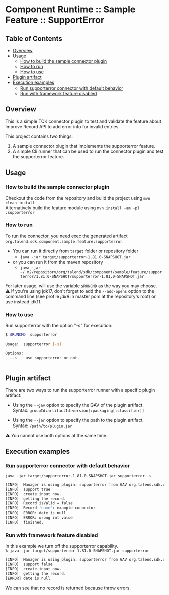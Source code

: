 # Component Runtime :: Sample Feature :: SupportError

## Table of Contents
- [Overview](#overview)
- [Usage](#usage)
  - [How to build the sample connector plugin](#how-to-build-the-sample-connector-plugin)
  - [How to run](#how-to-run)
  - [How to use](#how-to-use)
- [Plugin artifact](#plugin-artifact)
- [Execution examples](#execution-examples)
  - [Run supporterror connector with default behavior](#run-checkpoint-connector-with-default-behavior)
  - [Run with framework feature disabled](#run-with-framework-feature-disabled)


## Overview
This is a simple TCK connector plugin to test and validate the feature about Improve Record API to add error info for invalid entries.

This project contains two things:
 1. A sample connector plugin that implements the supporterror feature.
 2. A simple Cli runner that can be used to run the connector plugin and test the supporterror feature.


## Usage
### How to build the sample connector plugin
Checkout the code from the repository and build the project using `mvn clean install`  
Alternatively build the feature module using `mvn install -am -pl :supporterror`

### How to run
To run the connector, you need exec the generated artifact `org.talend.sdk.component.sample.feature:supporterror`.  
* You can run it directly from `target` folder or repository folder
  * `java -jar target/supporterror-1.81.0-SNAPSHOT.jar`
* or you can run it from the maven repository
  * `java -jar ~/.m2/repository/org/talend/sdk/component/sample/feature/supporterror/1.81.0-SNAPSHOT/supporterror-1.81.0-SNAPSHOT.jar`

For later usage, will use the variable `$RUNCMD` as the way you may choose.  
⚠️ If you're using jdk17, don't forget to add the `--add-opens` option to the command line
(see profile _jdk9_ in master pom at the repository's root) or use instead jdk11.

### How to use
Run supporterror with the option "-s" for execution:

```bash
$ $RUNCMD  supporterror

Usage:  supporterror [-s]

Options:
  --s    use supporterror or not.
 
```

## Plugin artifact
There are two ways to run the supporterror runner with a specific plugin artifact:
- Using the `--gav` option to specify the GAV of the plugin artifact.  
    Syntax:  `groupId:artifactId:version[:packaging[:classifier]]`  

- Using the `--jar` option to specify the path to the plugin artifact.  
    Syntax:  `/path/to/plugin.jar`

⚠️ You cannot use both options at the same time.

## Execution examples
### Run supporterror connector with default behavior
`java -jar target/supporterror-1.81.0-SNAPSHOT.jar supporterror -s`

```bash 
[INFO]  Manager is using plugin: supporterror from GAV org.talend.sdk.component.sample.feature:supporterror:jar:1.81.0-SNAPSHOT.
[INFO]  support true
[INFO]  create input now.
[INFO]  getting the record.
[INFO]  Record isValid = false
[INFO]  Record 'name': example connector
[INFO]  ERROR: date is null
[INFO]  ERROR: wrong int value
[INFO]  finished.
```

### Run with framework feature disabled
In this example we turn off the supporterror capability.  
`% java -jar target/supporterror-1.81.0-SNAPSHOT.jar supporterror`

```bash
[INFO]  Manager is using plugin: supporterror from GAV org.talend.sdk.component.sample.feature:supporterror:jar:1.81.0-SNAPSHOT.
[INFO]  support false
[INFO]  create input now.
[INFO]  getting the record.
[ERROR] date is null
```
We can see that no record is returned because throw errors.
